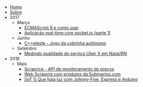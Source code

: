- [Home](/)
- [Sobre](/about)
- 2017
  - Março
    - [ECMAScript 6 e como usar](/ecmascript-6-e-como-usar)
    - [Aplicação real-time com socket.io (parte 1)](/Aplicacao-real-time-com-socket-io-pt-1)
  - Junho
    - [C++eleste - Jogo da cobrinha autônomo](/C-eleste-Jogo-da-cobrinha-autonomo)
  - Setembro
    - [Medindo qualidade do serviço Uber X em Natal/RN](/Medindo-qualidade-do-servico-Uber-X-em-Natal-RN)
- 2016
  - Maio
    - [Scraprice - API de monitoramento de preços](/Scraprice-API-de-monitoramento-de-precos)
    - [Web Scraping com produtos da Submarino.com](/Web-Scraping-com-produtos-da-Submarino-com)
    - [[IoT 1] Que haja luz com Johnny-Five, Express e Arduino](/IoT-1-Que-haja-luz-com-Johnny-Five-Express-e-Arduino)